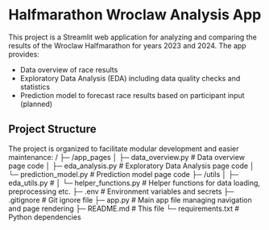 # Halfmarathon Wroclaw Analysis App

This project is a Streamlit web application for analyzing and comparing the results of the Wroclaw Halfmarathon for years 2023 and 2024. The app provides:

- Data overview of race results
- Exploratory Data Analysis (EDA) including data quality checks and statistics
- Prediction model to forecast race results based on participant input (planned)

## Project Structure

The project is organized to facilitate modular development and easier maintenance:
/
├─ /app_pages
│ ├─ data_overview.py # Data overview page code
│ ├─ eda_analysis.py # Exploratory Data Analysis page code
│ └─ prediction_model.py # Prediction model page code
├─ /utils
│ ├─ eda_utils.py #
│ └─ helper_functions.py # Helper functions for data loading, preprocessing etc.
├─ .env # Environment variables and secrets
├─ .gitignore # Git ignore file
├─ app.py # Main app file managing navigation and page rendering
├─ README.md # This file
└─ requirements.txt # Python dependencies